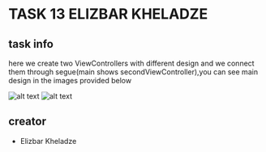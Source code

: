 # TASK 13 ELIZBAR KHELADZE
## task info
here we create two ViewControllers with different design and we connect them through segue(main shows secondViewController),you can see main design in the images provided below

![alt text](https://i.ibb.co/r7rFp4J/Simulator-Screen-Shot-i-Phone-11-Pro-Max-2022-07-05-at-01-24-06.png)
![alt text](https://i.ibb.co/JHt9jCN/Simulator-Screen-Shot-i-Phone-11-Pro-Max-2022-07-05-at-01-24-11.png)

## creator
 * Elizbar Kheladze
